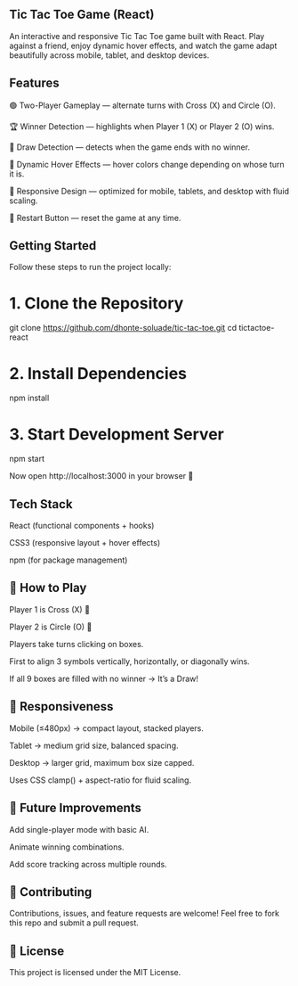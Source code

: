 ## Tic Tac Toe Game (React)

An interactive and responsive Tic Tac Toe game built with React.
Play against a friend, enjoy dynamic hover effects, and watch the game adapt beautifully across mobile, tablet, and desktop devices.

## Features

🟢 Two-Player Gameplay — alternate turns with Cross (X) and Circle (O).

🏆 Winner Detection — highlights when Player 1 (X) or Player 2 (O) wins.

🤝 Draw Detection — detects when the game ends with no winner.

🎨 Dynamic Hover Effects — hover colors change depending on whose turn it is.

📱 Responsive Design — optimized for mobile, tablets, and desktop with fluid scaling.

🔄 Restart Button — reset the game at any time.

## Getting Started

Follow these steps to run the project locally:

# 1. Clone the Repository
git clone https://github.com/dhonte-soluade/tic-tac-toe.git
cd tictactoe-react

# 2. Install Dependencies
npm install

# 3. Start Development Server
npm start

Now open http://localhost:3000
 in your browser 🎉

## Tech Stack

React (functional components + hooks)

CSS3 (responsive layout + hover effects)

npm (for package management)

## 🎯 How to Play

Player 1 is Cross (X) 🔴

Player 2 is Circle (O) 🔵

Players take turns clicking on boxes.

First to align 3 symbols vertically, horizontally, or diagonally wins.

If all 9 boxes are filled with no winner → It’s a Draw!

## 📱 Responsiveness

Mobile (≤480px) → compact layout, stacked players.

Tablet → medium grid size, balanced spacing.

Desktop → larger grid, maximum box size capped.

Uses CSS clamp() + aspect-ratio for fluid scaling.

## 🔮 Future Improvements

Add single-player mode with basic AI.

Animate winning combinations.

Add score tracking across multiple rounds.

## 🤝 Contributing

Contributions, issues, and feature requests are welcome!
Feel free to fork this repo and submit a pull request.

## 📄 License

This project is licensed under the MIT License.
